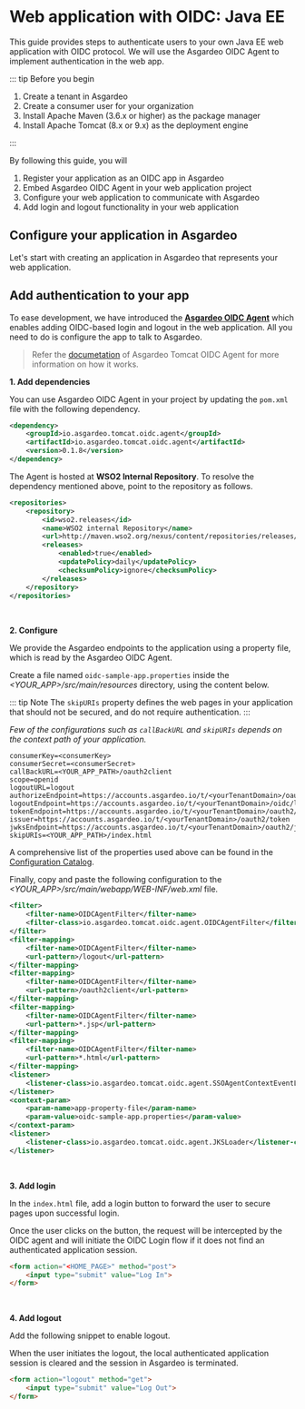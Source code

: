 # Web application with OIDC: Java EE

This guide provides steps to authenticate users to your own Java EE web application with OIDC protocol. We will use the Asgardeo OIDC Agent to implement authentication in the web app.

::: tip Before you begin

1. Create a tenant in Asgardeo
2. Create a consumer user for your organization
3. Install Apache Maven (3.6.x or higher) as the package manager
4. Install Apache Tomcat (8.x or 9.x) as the deployment engine

:::

By following this guide, you will 
1. Register your application as an OIDC app in Asgardeo
2. Embed Asgardeo OIDC Agent in your web application project
3. Configure your web application to communicate with Asgardeo
4. Add login and logout functionality in your web application


## Configure your application in Asgardeo

Let's start with creating an application in Asgardeo that represents your web application.

<CommonGuide guide='guides/fragments/configure-web-app-oidc-in-asgardeo.md'/>


## Add authentication to your app

To ease development, we have introduced the **[Asgardeo OIDC Agent](https://github.com/asgardeo/asgardeo-tomcat-oidc-agent)** which enables adding OIDC-based login and logout in the web application. All you need to do is configure the app to talk to Asgardeo.  

> Refer the [documetation](https://github.com/asgardeo/asgardeo-tomcat-oidc-agent#how-it-works) of Asgardeo Tomcat OIDC Agent for more information on how it works.

**1. Add dependencies**

You can use Asgardeo OIDC Agent in your project by updating the `pom.xml` file with the following dependency.

```xml
<dependency>
    <groupId>io.asgardeo.tomcat.oidc.agent</groupId>
    <artifactId>io.asgardeo.tomcat.oidc.agent</artifactId>
    <version>0.1.8</version>
</dependency>
```

The Agent is hosted at **WSO2 Internal Repository**. To resolve the dependency mentioned above, point to the repository as follows.

```xml
<repositories>
    <repository>
        <id>wso2.releases</id>
        <name>WSO2 internal Repository</name>
        <url>http://maven.wso2.org/nexus/content/repositories/releases/</url>
        <releases>
            <enabled>true</enabled>
            <updatePolicy>daily</updatePolicy>
            <checksumPolicy>ignore</checksumPolicy>
        </releases>
    </repository>
</repositories>
```
<br>

**2. Configure**

We provide the Asgardeo endpoints to the application using a property file, which is read by the Asgardeo OIDC Agent.

Create a file named `oidc-sample-app.properties` inside the _<YOUR_APP>/src/main/resources_ directory, using the content below.

::: tip Note
The `skipURIs` property defines the web pages in your application that should not be secured, and do not require authentication.
:::

_Few of the configurations such as `callBackURL` and `skipURIs` depends on the context path of your application._


```
consumerKey=<consumerKey>
consumerSecret=<consumerSecret>
callBackURL=<YOUR_APP_PATH>/oauth2client
scope=openid
logoutURL=logout
authorizeEndpoint=https://accounts.asgardeo.io/t/<yourTenantDomain>/oauth2/authorize
logoutEndpoint=https://accounts.asgardeo.io/t/<yourTenantDomain>/oidc/logout
tokenEndpoint=https://accounts.asgardeo.io/t/<yourTenantDomain>/oauth2/token
issuer=https://accounts.asgardeo.io/t/<yourTenantDomain>/oauth2/token
jwksEndpoint=https://accounts.asgardeo.io/t/<yourTenantDomain>/oauth2/jwks
skipURIs=<YOUR_APP_PATH>/index.html
```

A comprehensive list of the properties used above can be found in the [Configuration Catalog](https://github.com/asgardeo/asgardeo-tomcat-oidc-agent/blob/master/io.asgardeo.tomcat.oidc.sample/src/main/resources/configuration-catalog.md).

Finally, copy and paste the following configuration to the _<YOUR_APP>/src/main/webapp/WEB-INF/web.xml_ file.

```xml
<filter>
    <filter-name>OIDCAgentFilter</filter-name>
    <filter-class>io.asgardeo.tomcat.oidc.agent.OIDCAgentFilter</filter-class>
</filter>
<filter-mapping>
    <filter-name>OIDCAgentFilter</filter-name>
    <url-pattern>/logout</url-pattern>
</filter-mapping>
<filter-mapping>
    <filter-name>OIDCAgentFilter</filter-name>
    <url-pattern>/oauth2client</url-pattern>
</filter-mapping>
<filter-mapping>
    <filter-name>OIDCAgentFilter</filter-name>
    <url-pattern>*.jsp</url-pattern>
</filter-mapping>
<filter-mapping>
    <filter-name>OIDCAgentFilter</filter-name>
    <url-pattern>*.html</url-pattern>
</filter-mapping>
<listener>
    <listener-class>io.asgardeo.tomcat.oidc.agent.SSOAgentContextEventListener</listener-class>
</listener>
<context-param>
    <param-name>app-property-file</param-name>
    <param-value>oidc-sample-app.properties</param-value>
</context-param>
<listener>
    <listener-class>io.asgardeo.tomcat.oidc.agent.JKSLoader</listener-class>
</listener>
```
<br>

**3. Add login**

In the `index.html` file, add a login button to forward the user to secure pages upon successful login.

Once the user clicks on the button, the request will be intercepted by the OIDC agent and will initiate the OIDC Login flow if it does not find an authenticated application session.

```html
<form action="<HOME_PAGE>" method="post">
    <input type="submit" value="Log In">
</form>
```
<br>

**4. Add logout**

Add the following snippet to enable logout.

When the user initiates the logout, the local authenticated application session is cleared and the session in Asgardeo is terminated.

```html
<form action="logout" method="get">
    <input type="submit" value="Log Out">
</form>
```